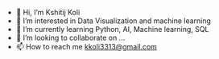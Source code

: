 - 👋 Hi, I’m Kshitij Koli
- 👀 I’m interested in Data Visualization and machine learning
- 🌱 I’m currently learning Python, AI, Machine learning, SQL
- 💞️ I’m looking to collaborate on ...
- 📫 How to reach me kkoli3313@gmail.com

<!---
kkoli3313/kkoli3313 is a ✨ special ✨ repository because its `README.md` (this file) appears on your GitHub profile.
You can click the Preview link to take a look at your changes.
--->
